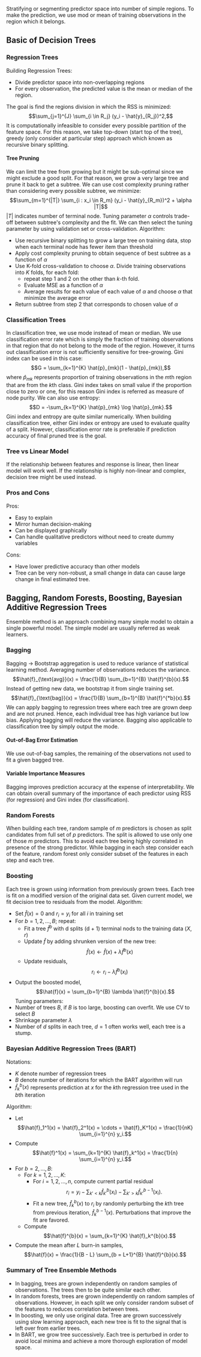  Stratifying or segmenting predictor space into number of simple regions. To make the prediction, we use mod or mean of training observations in the region which it belongs. 
## Basic of Decision Trees
### Regression Trees
Building Regression Trees:
- Divide predictor space into non-overlapping regions
- For every observation, the predicted value is the mean or median of the region.

The goal is find the regions division in which the RSS is minimized:
$$\sum_{j=1}^{J} \sum_{i \in R_j} (y_i - \hat{y}_{R_j})^2,$$
It is computationally infeasible to consider every possible partition of the feature space. For this reason, we take top-down (start top of the tree), greedy (only consider at particular step) approach which known as recursive binary splitting. 
#### Tree Pruning
We can limit the tree from growing but it might be sub-optimal since we might exclude a good split. For that reason, we grow a very large tree and prune it back to get a subtree. We can use cost complexity pruning rather than considering every possible subtree, we minimize:
$$\sum_{m=1}^{|T|} \sum_{i : x_i \in R_m} (y_i - \hat{y}_{R_m})^2 + \alpha |T|$$
$|T|$ indicates number of terminal node. Tuning parameter $\alpha$ controls trade-off between subtree's complexity and the fit. We can then select the tuning parameter by using validation set or cross-validation.
Algorithm:
- Use recursive binary splitting to grow a large tree on training data, stop when each terminal node has fewer item than threshold
- Apply cost complexity pruning to obtain sequence of best subtree as a function of $\alpha$ 
- Use K-fold cross-validation to choose $\alpha$. Divide training observations into *K* folds, for each fold:
	- repeat step 1 and 2 on the other than *k*-th fold.  
	- Evaluate MSE as a function of $\alpha$
	- Average results for each value of each value of $\alpha$ and choose $\alpha$ that minimize the average error
- Return subtree from step 2 that corresponds to chosen value of $\alpha$
### Classification Trees
In classification tree, we use mode instead of mean or median. We use classification error rate which is simply the fraction of training observations in that region that do not belong to the mode of the region. However, it turns out classification error is not sufficiently sensitive for tree-growing.
Gini index can be used in this case:
$$G = \sum_{k=1}^{K} \hat{p}_{mk}(1 - \hat{p}_{mk}),$$
where $\hat{p}_{mk}$ represents proportion of training observations in the *m*th region that are from the *k*th class. Gini index takes on small value if the proportion close to zero or one, for this reason Gini index is referred as measure of node purity. 
We can also use entropy:
$$D = -\sum_{k=1}^{K} \hat{p}_{mk} \log \hat{p}_{mk}.$$
Gini index and entropy are quite similar numerically. When building classification tree, either Gini index or entropy are used to evaluate quality of a split. However, classification error rate is preferable if prediction accuracy of final pruned tree is the goal.
### Tree vs Linear Model
If the relationship between features and response is linear, then linear model will work well. If the relationship is highly non-linear and complex, decision tree might be used instead. 
### Pros and Cons
Pros:
- Easy to explain
- Mirror human decision-making
- Can be displayed graphically
- Can handle qualitative predictors without need to create dummy variables

Cons:
- Have lower predictive accuracy than other models
- Tree can be very non-robust, a small change in data can cause large change in final estimated tree.
## Bagging, Random Forests, Boosting, Bayesian Additive Regression Trees
Ensemble method is an approach combining many simple model to obtain a single powerful model. The simple model are usually referred as weak learners. 
### Bagging
Bagging -> Bootstrap aggregation is used to reduce variance of statistical learning method. 
Averaging number of observations reduces the variance.
$$\hat{f}_{\text{avg}}(x) = \frac{1}{B} \sum_{b=1}^{B} \hat{f}^{b}(x).$$
Instead of getting new data, we bootstrap it from single training set.
$$\hat{f}_{\text{bag}}(x) = \frac{1}{B} \sum_{b=1}^{B} \hat{f}^{*b}(x).$$
We can apply bagging to regression trees where each tree are grown deep and are not pruned. Hence, each individual tree has high variance but low bias. Applying bagging will reduce the variance. Bagging also applicable to classification tree by simply output the mode. 
#### Out-of-Bag Error Estimation
We use out-of-bag samples, the remaining of the observations not used to fit a given bagged tree. 
#### Variable Importance Measures
Bagging improves prediction accuracy at the expense of interpretability. We can obtain overall summary of the importance of each predictor using RSS (for regression) and Gini index (for classification). 
### Random Forests
When building each tree, random sample of *m* predictors is chosen as split candidates from full set of *p* predictors. The split is allowed to use only one of those *m* predictors. This to avoid each tree being highly correlated in presence of the strong predictor. 
While bagging in each step consider each of the feature, random forest only consider subset of the features in each step and each tree.
### Boosting
Each tree is grown using information from previously grown trees. Each tree is fit on a modified version of the original data set. Given current model, we fit decision tree to residuals from the model. 
Algorithm:
- Set $\hat{f}(x) = 0$ and $r_i = y_i$ for all *i* in training set
- For $b = 1, 2, \dots, B$; repeat:
	- Fit a tree $\hat{f}^b$ with d splits (d + 1) terminal nods to the training data $(X,r)$
	- Update $\hat{f}$ by adding shrunken version of the new tree: $$\hat{f}(x) \leftarrow \hat{f}(x) + \lambda \hat{f}^b(x)$$
	- Update residuals, $$r_i \leftarrow r_i - \lambda \hat{f}^b(x_i)$$
- Output the boosted model, $$\hat{f}(x) = \sum_{b=1}^{B} \lambda \hat{f}^{b}(x).$$
Tuning parameters:
- Number of trees *B*, if *B* is too large, boosting can overfit. We use CV to select *B*
- Shrinkage parameter $\lambda$ 
- Number of *d* splits in each tree, $d=1$ often works well, each tree is a stump.
### Bayesian Additive Regression Trees (BART)
Notations:
- *K* denote number of regression trees
- *B* denote number of iterations for which the BART algorithm will run
- $\hat{f}_k^b(x)$ represents prediction at *x* for the *k*th regression tree used in the *b*th iteration

Algorithm:
- Let $$\hat{f}_1^1(x) = \hat{f}_2^1(x) = \cdots = \hat{f}_K^1(x) = \frac{1}{nK} \sum_{i=1}^{n} y_i.$$
- Compute $$\hat{f}^1(x) = \sum_{k=1}^{K} \hat{f}_k^1(x) = \frac{1}{n} \sum_{i=1}^{n} y_i.$$
- For $b = 2, \dots, B$:
	- For $k = 1,2,\dots, K$:
		- For $i = 1,2, \dots, n$, compute current partial residual $$r_i = y_i - \sum_{k'<k} \hat{f}_{k'}^{b}(x_i) - \sum_{k'>k} \hat{f}_{k'}^{b-1}(x_i).$$
		- Fit a new tree, $\hat{f}_k^b(x)$ to $r_i$ by randomly perturbing the *k*th tree from previous iteration, $\hat{f}_k^{b-1}(x)$. Perturbations that improve the fit are favored. 
	- Compute $$\hat{f}^{b}(x) = \sum_{k=1}^{K} \hat{f}_k^{b}(x).$$
- Compute the mean after *L* burn-in samples, $$\hat{f}(x) = \frac{1}{B - L} \sum_{b = L+1}^{B} \hat{f}^{b}(x).$$
### Summary of Tree Ensemble Methods
- In bagging, trees are grown independently on random samples of observations. The trees then to be quite similar each other.
- In random forests, trees are grown independently on random samples of observations. However, in each split we only consider random subset of the features to reduces correlation between trees.
- In boosting, we only use original data. Tree are grown successively using slow learning approach, each new tree is fit to the signal that is left over from earlier trees.
- In BART, we grow tree successively. Each tree is perturbed in order to avoid local minima and achieve a more thorough exploration of model space. 